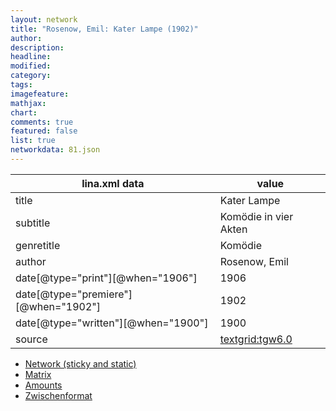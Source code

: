 ```yaml
---
layout: network
title: "Rosenow, Emil: Kater Lampe (1902)"
author:
description:
headline:
modified:
category:
tags:
imagefeature: 
mathjax: 
chart: 
comments: true
featured: false
list: true
networkdata: 81.json
---
```

lina.xml data  | value
------------- | -------------
title|Kater Lampe
subtitle|Komödie in vier Akten
genretitle|Komödie
author|Rosenow, Emil
date[@type="print"][@when="1906"]|1906
date[@type="premiere"][@when="1902"]|1902
date[@type="written"][@when="1900"]|1900
source|[textgrid:tgw6.0](https://textgridlab.org/1.0/tgcrud-public/rest/textgrid:tgw6.0/data)



* [Network (sticky and static)](/linas/network81)
* [Matrix](/linas/matrix81)
* [Amounts](/linas/amount81)
* [Zwischenformat](/linas/lina81 )
